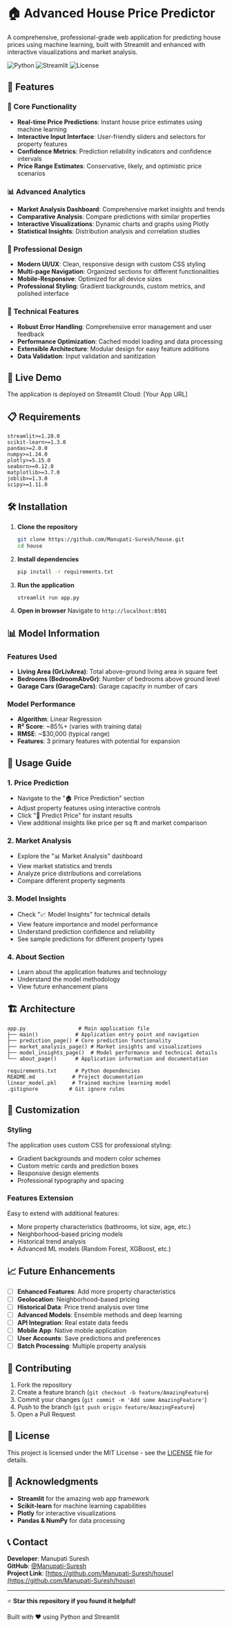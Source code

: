 # 🏠 Advanced House Price Predictor

A comprehensive, professional-grade web application for predicting house prices using machine learning, built with Streamlit and enhanced with interactive visualizations and market analysis.

![Python](https://img.shields.io/badge/python-v3.8+-blue.svg)
![Streamlit](https://img.shields.io/badge/streamlit-v1.28+-red.svg)
![License](https://img.shields.io/badge/license-MIT-green.svg)

## 🌟 Features

### 🎯 Core Functionality
- **Real-time Price Predictions**: Instant house price estimates using machine learning
- **Interactive Input Interface**: User-friendly sliders and selectors for property features
- **Confidence Metrics**: Prediction reliability indicators and confidence intervals
- **Price Range Estimates**: Conservative, likely, and optimistic price scenarios

### 📊 Advanced Analytics
- **Market Analysis Dashboard**: Comprehensive market insights and trends
- **Comparative Analysis**: Compare predictions with similar properties
- **Interactive Visualizations**: Dynamic charts and graphs using Plotly
- **Statistical Insights**: Distribution analysis and correlation studies

### 🎨 Professional Design
- **Modern UI/UX**: Clean, responsive design with custom CSS styling
- **Multi-page Navigation**: Organized sections for different functionalities
- **Mobile-Responsive**: Optimized for all device sizes
- **Professional Styling**: Gradient backgrounds, custom metrics, and polished interface

### 🔧 Technical Features
- **Robust Error Handling**: Comprehensive error management and user feedback
- **Performance Optimization**: Cached model loading and data processing
- **Extensible Architecture**: Modular design for easy feature additions
- **Data Validation**: Input validation and sanitization

## 🚀 Live Demo

The application is deployed on Streamlit Cloud: [Your App URL]

## 📋 Requirements

```
streamlit>=1.28.0
scikit-learn>=1.3.0
pandas>=2.0.0
numpy>=1.24.0
plotly>=5.15.0
seaborn>=0.12.0
matplotlib>=3.7.0
joblib>=1.3.0
scipy>=1.11.0
```

## 🛠️ Installation

1. **Clone the repository**
   ```bash
   git clone https://github.com/Manupati-Suresh/house.git
   cd house
   ```

2. **Install dependencies**
   ```bash
   pip install -r requirements.txt
   ```

3. **Run the application**
   ```bash
   streamlit run app.py
   ```

4. **Open in browser**
   Navigate to `http://localhost:8501`

## 📊 Model Information

### Features Used
- **Living Area (GrLivArea)**: Total above-ground living area in square feet
- **Bedrooms (BedroomAbvGr)**: Number of bedrooms above ground level
- **Garage Cars (GarageCars)**: Garage capacity in number of cars

### Model Performance
- **Algorithm**: Linear Regression
- **R² Score**: ~85%+ (varies with training data)
- **RMSE**: ~$30,000 (typical range)
- **Features**: 3 primary features with potential for expansion

## 🎯 Usage Guide

### 1. Price Prediction
- Navigate to the "🏠 Price Prediction" section
- Adjust property features using interactive controls
- Click "🔮 Predict Price" for instant results
- View additional insights like price per sq ft and market comparison

### 2. Market Analysis
- Explore the "📊 Market Analysis" dashboard
- View market statistics and trends
- Analyze price distributions and correlations
- Compare different property segments

### 3. Model Insights
- Check "📈 Model Insights" for technical details
- View feature importance and model performance
- Understand prediction confidence and reliability
- See sample predictions for different property types

### 4. About Section
- Learn about the application features and technology
- Understand the model methodology
- View future enhancement plans

## 🏗️ Architecture

```
app.py                 # Main application file
├── main()            # Application entry point and navigation
├── prediction_page() # Core prediction functionality
├── market_analysis_page() # Market insights and visualizations
├── model_insights_page()  # Model performance and technical details
└── about_page()      # Application information and documentation

requirements.txt      # Python dependencies
README.md            # Project documentation
linear_model.pkl     # Trained machine learning model
.gitignore          # Git ignore rules
```

## 🎨 Customization

### Styling
The application uses custom CSS for professional styling:
- Gradient backgrounds and modern color schemes
- Custom metric cards and prediction boxes
- Responsive design elements
- Professional typography and spacing

### Features Extension
Easy to extend with additional features:
- More property characteristics (bathrooms, lot size, age, etc.)
- Neighborhood-based pricing models
- Historical trend analysis
- Advanced ML models (Random Forest, XGBoost, etc.)

## 📈 Future Enhancements

- [ ] **Enhanced Features**: Add more property characteristics
- [ ] **Geolocation**: Neighborhood-based pricing
- [ ] **Historical Data**: Price trend analysis over time
- [ ] **Advanced Models**: Ensemble methods and deep learning
- [ ] **API Integration**: Real estate data feeds
- [ ] **Mobile App**: Native mobile application
- [ ] **User Accounts**: Save predictions and preferences
- [ ] **Batch Processing**: Multiple property analysis

## 🤝 Contributing

1. Fork the repository
2. Create a feature branch (`git checkout -b feature/AmazingFeature`)
3. Commit your changes (`git commit -m 'Add some AmazingFeature'`)
4. Push to the branch (`git push origin feature/AmazingFeature`)
5. Open a Pull Request

## 📝 License

This project is licensed under the MIT License - see the [LICENSE](LICENSE) file for details.

## 🙏 Acknowledgments

- **Streamlit** for the amazing web app framework
- **Scikit-learn** for machine learning capabilities
- **Plotly** for interactive visualizations
- **Pandas & NumPy** for data processing

## 📞 Contact

**Developer**: Manupati Suresh  
**GitHub**: [@Manupati-Suresh](https://github.com/Manupati-Suresh)  
**Project Link**: [https://github.com/Manupati-Suresh/house](https://github.com/Manupati-Suresh/house)

---

⭐ **Star this repository if you found it helpful!**

Built with ❤️ using Python and Streamlit